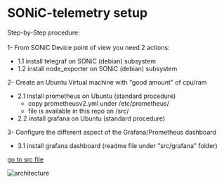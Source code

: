 # SONiC-telemetry setup

Step-by-Step procedure: </br>
</br>
1-
From SONiC Device point of view you need 2 actions:
- 1.1 install telegraf      on SONiC (debian) subsystem 
- 1.2 install node_exporter on SONiC (debian) subsystem

2-
Create an Ubuntu Virtual machine with "good amount" of cpu/ram
- 2.1 install prometheus on Ubuntu (standard procedure)
  - copy prometheusv2.yml under /etc/prometheus/
  - file is available in this repo on /src/
- 2.2 install grafana on Ubuntu (standard procedure)

3-
Configure the different aspect of the Grafana/Prometheus dashboard
- 3.1 install grafana dashboard (readme file under "src/grafana" folder)

[go to src file](#/src/)



![architecture](https://user-images.githubusercontent.com/20860769/207547949-72f24b28-2438-46b5-9dc5-5145bd08a5b3.jpg)
